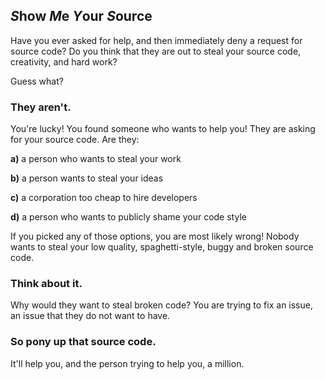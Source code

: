 ## ***S***how ***M***e ***Y***our ***S***ource

Have you ever asked for help, and then immediately deny a request for source code?
Do you think that they are out to steal your source code, creativity, and hard work?

Guess what?

### They aren't.

You're lucky! You found someone who wants to help you!
They are asking for your source code. Are they:

   **a)** a person who wants to steal your work
   
   **b)** a person wants to steal your ideas
   
   **c)** a corporation too cheap to hire developers
   
   **d)** a person who wants to publicly shame your code style

If you picked any of those options, you are most likely wrong!
Nobody wants to steal your low quality, spaghetti-style, buggy and broken source code.

### Think about it.

Why would they want to steal broken code?
You are trying to fix an issue, an issue that they do not want to have.

### So pony up that source code.

It'll help you, and the person trying to help you, a million.
